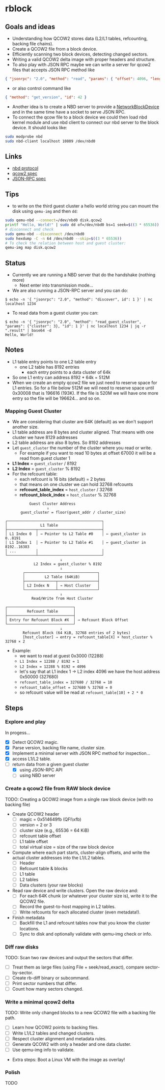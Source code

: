 # rblock

## Goals and ideas

- Understanding how QCOW2 stores data (L2/L1 tables, refcounting, backing file chains).
- Create a QCOW2 file from a block device.
- Efficiently scanning two block devices, detecting changed sectors.
- Writing a valid QCOW2 delta image with proper headers and structure.
- To also play with JSON RPC maybe we can write a server for qcow2 files that accepts JSON RPC method like
```json
{ "jsonrpc": "2.0", "method": "read", "params": { "offset": 4096, "length": 512 }, "id": 1 }
```
- or also control command like
```json
{ "method": "get_version", "id": 42 }
```
- Another idea is to create a NBD server to provide a [NetworkBlockDevice](https://github.com/NetworkBlockDevice/nbd/blob/master/doc/proto.md) and
in the same time have a socket to serve JSON RPC.
- To connect the qcow file to a block device we could then load nbd kernel module and use
nbd client to connect our nbd server to the block device. It should looks like:
```sh
sudo modprobe nbd
sudo nbd-client localhost 10809 /dev/nbd0 
```

## Links

- [nbd protocol](https://github.com/NetworkBlockDevice/nbd/blob/master/doc/proto.md)
- [qcow2 spec](https://github.com/qemu/qemu/blob/master/docs/interop/qcow2.txt)
- [JSON-RPC spec](https://www.jsonrpc.org/specification)

## Tips

- to write on the third guest cluster a hello world string you can mount the disk using `qemu-img` and then `dd`:
```sh
sudo qemu-nbd --connect=/dev/nbd0 disk.qcow2
printf "Hello, World!" | sudo dd of=/dev/nbd0 bs=1 seek=$((3 * 65536)) conv=notrunc
# disconnect and check
sudo qemu-nbd --disconnect /dev/nbd0
sudo hexdump -C -n 64 /dev/nbd0 --skip=$((3 * 65536))
# To check the relation between host and guest cluster:
qemu-img map disk.qcow2
```

## Status

- Currently we are running a NBD server that do the handshake (nothing more)
  - Next enter into transmission mode...
- We are also running a JSON-RPC server and you can do:
```
$ echo -n '{ "jsonrpc": "2.0", "method": "discover", id": 1 }' | nc localhost 1234
```
- To read data from a guest cluster you can:
```
$ echo -n '{ "jsonrpc": "2.0", "method": "read_guest_cluster", "params": {"cluster": 3}, "id": 1 }' | nc localhost 1234 | jq -r ".result" | base64 -d
Hello, World!
```

## Notes

- L1 table entry points to one L2 table entry
  - one L2 table has 8192 entries
    - each entry points to a data cluster of 64k
- So one L1 entry can address 8192 * 64k = 512M
- When we create an empty qcow2 file we just need to reserve space
  for L1 entries. So for a file below 512M we will need to reserve
  space until 0x30008 that is 196616 (193K). If the file is 520M we
  will have one more entry so the file will be 196624... and so on.

### Mapping Guest Cluster

- We are considering that cluster are 64K (default) as we don't support another size.
- L1 table address are 8 bytes and cluster aligned. That means with one cluster we have 8129 addresses
- L2 table address are also 8 bytes. So 8192 addresses
- Let `guest_cluster` the number of the cluster where you read or write.
  - For example if you want to read 10 bytes at offset 67000 it will be a read from guest cluster 1
- **L1 Index** = `guest_cluster` / 8192
- **L2 Index** = `guest_cluster` % 8192
- For the refcount table:
  - each refcount is 16 bits (default) = 2 bytes
  - that means on one cluster we can hold 32768 refcounts
  - **refcount_table_index** = `host_cluster` / 32768
  - **refcount_block_index** = `host_cluster` % 32768

```
           Guest Cluster Address
                   ↓
       guest_cluster = floor(guest_addr / cluster_size)

┌───────────────────────────────────────────┐
│               L1 Table                    │
├─────────────┬─────────────────────────────┤
│ L1 Index 0  │ → Pointer to L2 Table #0    │ ← guest_cluster in 0..8191
│ L1 Index 1  │ → Pointer to L2 Table #1    │ ← guest_cluster in 8192..16383
│ ...         │                             │
└─────────────┴─────────────────────────────┘
                         ↓
             L2 Index = guest_cluster % 8192
                         ↓
        ┌─────────────────────────────────┐
        │         L2 Table (64KiB)        │
        ├──────────────┬──────────────────┤
        │ L2 Index N   │ → Host Cluster   │
        └──────────────┴──────────────────┘
                         ↓
            Read/Write from Host Cluster

┌──────────────────────────────┐
│         Refcount Table       │
├──────────────────────────────┤
│ Entry for Refcount Block #X  │ → Refcount Block Offset
└──────────────────────────────┘
                         ↓
        Refcount Block (64 KiB, 32768 entries of 2 bytes)
        [host_cluster] ⇒ entry = refcount_table[X] + host_cluster % 32768 × 2

```
- Example:
  - we want to read at guest 0x3000 (12288)
  - `L1 Index = 12288 / 8192 = 1`
  - `L2 Index = 12288 % 8192 = 4096`
  - let's say that at L1 index 1 -> L2 index 4096 we have the host address 0x50000 (327680)
  - `refcount_table_index = 327680 / 32768 = 10`
  - `refcount_table_offset = 327680 % 32768 = 0`
  - so refcount value will be read at `refcount_table[10] + 2 * 0`
  
## Steps

### Explore and play

In progess...
- [x] Detect QCOW2 magic.
- [x] Parse version, backing file name, cluster size.
- [x] Implement a minimal server with JSON RPC method for inspection...
- [x] access L1/L2 table.
- [ ] return data from a given guest cluster
  - [x] using JSON-RPC API
  - [ ] using NBD server

### Create a qcow2 file from RAW block device

TODO: Creating a QCOW2 image from a single raw block device (with no backing file)

- Create QCOW2 header
  - [ ] magic = 0x514649fb (QFI\xfb)
  - [ ] version = 2 or 3
  - [ ] cluster size (e.g., 65536 = 64 KiB)
  - [ ] refcount table offset
  - [ ] L1 table offset
  - [ ] total virtual size = size of the raw block device

- Compute where each part starts, cluster-align offsets, and write the actual cluster addresses into the L1/L2 tables.
  - [ ] Header
  - [ ] Refcount table & blocks
  - [ ] L1 table
  - [ ] L2 tables
  - [ ] Data clusters (your raw blocks)

- Read raw device and write clusters. Open the raw device and:
  - [ ] For each 64K chunk (or whatever your cluster size is), write it to the QCOW2 file.
  - [ ] Record the guest-to-host mapping in L2 tables.
  - [ ] Write refcounts for each allocated cluster (even metadata!).

- Finish metadata
  - [ ] Backfill the L1 and refcount tables now that you know the cluster locations.
  - [ ] Sync to disk and optionally validate with qemu-img check or info.

### Diff raw disks

TODO: Scan two raw devices and output the sectors that differ.

- [ ] Treat them as large files (using File + seek/read_exact), compare sector-by-sector.
- [ ] Create rb-diff binary or subcommand.
- [ ] Print sector numbers that differ.
- [ ] Count how many sectors changed.

### Write a minimal qcow2 delta

TODO: Write only changed blocks to a new QCOW2 file with a backing file path.

- [ ] Learn how QCOW2 points to backing files.
- [ ] Write L1/L2 tables and changed clusters.
- [ ] Respect cluster alignment and metadata rules.
- [ ] Generate QCOW2 with only a header and one data cluster.
- [ ] Use qemu-img info to validate.

- Extra steps: Boot a Linux VM with the image as overlay!

###  Polish

TODO
